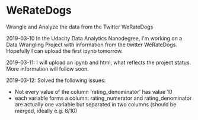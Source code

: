 # WeRateDogs
Wrangle and Analyze the data from the Twitter WeRateDogs

2019-03-10 In the Udacity Data Analytics Nanodegree, I'm working on a Data Wrangling Project with information from the twitter WeRateDogs. Hopefully I can upload the first ipynb tomorrow.

2019-03-11: I will upload an ipynb and html, what reflects the project status. More information will follow soon.

2019-03-12: Solved the following issues:
* Not every value of the column 'rating_denominator' has value 10
* each variable forms a column: rating_numerator and rating_denominator are actually one variable but separated in two columns (should be merged, ideally e.g. 8/10)
